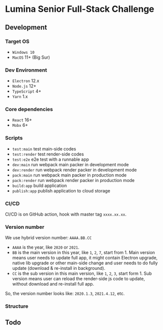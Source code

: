 # Lumina Senior Full-Stack Challenge

## Development

### Target OS
* `Windows 10`
* `MacOS` 11+ (Big Sur)

### Dev Environment
* `Electron` 12.x
* `Node.js` 12+
* `TypeScript` 4+
* `Yarn` 1.x

### Core dependencies
* `React` 16+
* `Mobx` 6+

### Scripts
* `test:main` test main-side codes
* `test:render` test render-side codes
* `test:e2e` e2e test with a runnable app  
* `dev:main` run webpack main packer in development mode
* `dev:render` run webpack render packer in development mode
* `pack:main` run webpack main packer in production mode
* `pack:render` run webpack render packer in production mode
* `build:app` build application
* `publish:app` publish application to cloud storage

### CI/CD
CI/CD is on GitHub action, hook with master tag `xxxx.xx.xx`.

### Version number
We use hybrid version number: `AAAA.BB.CC`
* `AAAA` is the year, like `2020` or `2021`.
* `BB` is the main version in this year, like `1`, `2`, `7`, start from 1. 
Main version means user needs to update full app, it might contain Electron upgrade, native lib upgrade or other main-side change and user needs to do fully update (download & re-install in background).
* `CC` is the sub version in this main version, like `1`, `2`, `3`, start form 1.
Sub version means user can reload the render-side js code to update, without download and re-install full app.
  
So, the version number looks like: `2020.1.3`, `2021.4.12`, etc.

### Structure

## Todo
